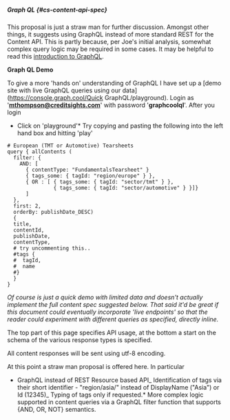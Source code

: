 ##### **Graph QL** {#cs-content-api-spec}

This proposal is just a straw man for further discussion. Amongst other things, it suggests using GraphQL instead of more standard REST for the Content API. This is partly because, per Joe's initial analysis, somewhat complex query logic may be required in some cases. It may be helpful to read this [introduction to GraphQL](https://facebook.github.io/react/blog/2015/05/01/graphql-introduction.html).

**Graph QL Demo**

To give a more 'hands on' understanding of GraphQL I have set up a [demo site with live GraphQL queries using our data](https://console.graph.cool/Quick GraphQL/playground). Login as '**mthompson@creditsights.com**' with password '**graphcoolql**'. After you login

* Click on 'playground'\*   Try copying and pasting the following into the left hand box and hitting 'play'

```
# European (TMT or Automotive) Tearsheets 
query { allContents (
  filter: {
    AND: [
      { contentType: "FundamentalsTearsheet" }
      { tags_some: { tagId: "region/europe" } },
      { OR : [ { tags_some: { tagId: "sector/tmt" } },
               { tags_some: { tagId: "sector/automotive" } }]}
      ]
  },
  first: 2,
  orderBy: publishDate_DESC)
  {
  title,
  contentId,
  publishDate,
  contentType,
  # try uncommenting this..
  #tags {
  #  tagId,
  #  name
  #}
  }
}
```

_Of course is just a quick demo with limited data and doesn't actually implement the full content spec suggested below. That said it'd be great if this document could eventually incorporate 'live endpoints' so that the reader could experiment with different queries as specified, directly inline._

The top part of this page specifies API usage, at the bottom a start on the schema of the various response types is specified.

All content responses will be sent using utf-8 encoding.

At this point a straw man proposal is offered here. In particular

* GraphQL instead of REST Resource based API_   Identification of tags via their short identifier - "region/asia/" instead of DisplayName \("Asia"\) or Id \(12345\)_   Typing of tags only if requested.\*   More complex logic supported in content queries via a GraphQL filter function that supports {AND, OR, NOT} semantics.



